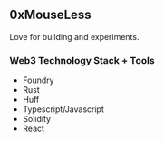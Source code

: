 ## 0xMouseLess

Love for building and experiments.

### Web3 Technology Stack + Tools
- Foundry
- Rust
- Huff
- Typescript/Javascript 
- Solidity
- React

<!--
if ur reading this, henlo ^^
-->
